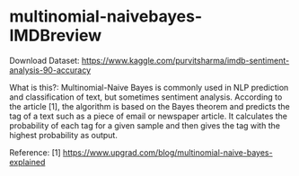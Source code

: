 # multinomial-naivebayes-IMDBreview
 
Download Dataset: https://www.kaggle.com/purvitsharma/imdb-sentiment-analysis-90-accuracy

What is this?: 
Multinomial-Naive Bayes is commonly used in NLP prediction and classification of text, but sometimes sentiment analysis. According to the article [1], the algorithm is based on the Bayes theorem and predicts the tag of a text such as a piece of email or newspaper article. It calculates the probability of each tag for a given sample and then gives the tag with the highest probability as output.


Reference:
[1] https://www.upgrad.com/blog/multinomial-naive-bayes-explained
